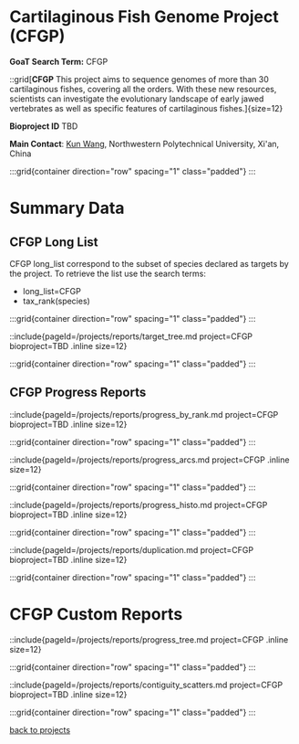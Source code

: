 # Cartilaginous Fish Genome Project (CFGP)

**GoaT Search Term:** CFGP

::grid[**CFGP** This project aims to sequence genomes of more than 30 cartilaginous fishes, covering all the orders. With these new resources, scientists can investigate the evolutionary landscape of early jawed vertebrates as well as specific features of cartilaginous fishes.]{size=12}

**Bioproject ID** TBD

**Main Contact**: [Kun Wang](https://teacher.nwpu.edu.cn/m/en/2017010198.html), Northwestern Polytechnical University, Xi'an, China

:::grid{container direction="row" spacing="1" class="padded"}
:::

# Summary Data

## CFGP Long List

CFGP long_list correspond to the subset of species declared as targets by the project. To retrieve the list use the search terms:

- long_list=CFGP
- tax_rank(species)

:::grid{container direction="row" spacing="1" class="padded"}
:::

::include{pageId=/projects/reports/target_tree.md project=CFGP bioproject=TBD .inline size=12}

:::grid{container direction="row" spacing="1" class="padded"}
:::

## CFGP Progress Reports

::include{pageId=/projects/reports/progress_by_rank.md project=CFGP bioproject=TBD .inline size=12}

:::grid{container direction="row" spacing="1" class="padded"}
:::

::include{pageId=/projects/reports/progress_arcs.md project=CFGP .inline size=12}

:::grid{container direction="row" spacing="1" class="padded"}
:::

::include{pageId=/projects/reports/progress_histo.md project=CFGP bioproject=TBD .inline size=12}

:::grid{container direction="row" spacing="1" class="padded"}
:::

::include{pageId=/projects/reports/duplication.md project=CFGP bioproject=TBD .inline size=12}

:::grid{container direction="row" spacing="1" class="padded"}
:::

# CFGP Custom Reports

::include{pageId=/projects/reports/progress_tree.md project=CFGP .inline size=12}

:::grid{container direction="row" spacing="1" class="padded"}
:::

::include{pageId=/projects/reports/contiguity_scatters.md project=CFGP bioproject=TBD .inline size=12}

:::grid{container direction="row" spacing="1" class="padded"}
:::

[back to projects](/projects)
